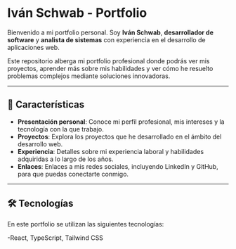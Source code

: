 # Iván Schwab - Portfolio

Bienvenido a mi portfolio personal. Soy **Iván Schwab**, **desarrollador de software** y **analista de sistemas** con experiencia en el desarrollo de aplicaciones web.

Este repositorio alberga mi portfolio profesional donde podrás ver mis proyectos, aprender más sobre mis habilidades y ver cómo he resuelto problemas complejos mediante soluciones innovadoras.

---

## 🚀 Características

- **Presentación personal**: Conoce mi perfil profesional, mis intereses y la tecnología con la que trabajo.
- **Proyectos**: Explora los proyectos que he desarrollado en el ámbito del desarrollo web.
- **Experiencia**: Detalles sobre mi experiencia laboral y habilidades adquiridas a lo largo de los años.
- **Enlaces**: Enlaces a mis redes sociales, incluyendo LinkedIn y GitHub, para que puedas conectarte conmigo.

---

## 🛠️ Tecnologías

En este portfolio se utilizan las siguientes tecnologías:

-React, TypeScript, Tailwind CSS
